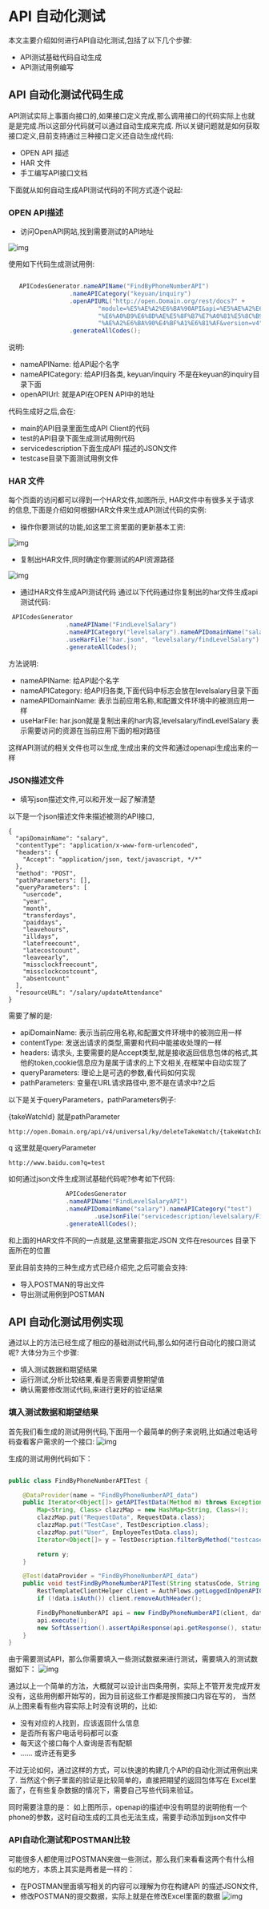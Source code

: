 # API 自动化测试
本文主要介绍如何进行API自动化测试,包括了以下几个步骤:

- API测试基础代码自动生成
- API测试用例编写

## API 自动化测试代码生成

API测试实际上事面向接口的,如果接口定义完成,那么调用接口的代码实际上也就是是完成.所以这部分代码就可以通过自动生成来完成.
所以关键问题就是如何获取接口定义,目前支持通过三种接口定义还自动生成代码:

- OPEN API 描述
- HAR 文件
- 手工编写API接口文档

下面就从如何自动生成API测试代码的不同方式逐个说起:

### OPEN API描述

- 访问OpenAPI网站,找到需要测试的API地址

![img](../pics/openapi.jpg)

使用如下代码生成测试用例:

```java

   APICodesGenerator.nameAPIName("FindByPhoneNumberAPI")
                 .nameAPICategory("keyuan/inquiry")
                 .openAPIURL("http://open.Domain.org/rest/docs?" +
                         "module=%E5%AE%A2%E6%BA%90API&api=%E5%AE%A2%E6%BA%90-" +
                         "%E6%A0%B9%E6%8D%AE%E5%8F%B7%E7%A0%81%E5%8C%B9%E9%85%8D%E5" +
                         "%AE%A2%E6%BA%90%E4%BF%A1%E6%81%AF&version=v4")
                 .generateAllCodes();

```

说明:

* nameAPIName: 给API起个名字
* nameAPICategory: 给API归各类, keyuan/inquiry 不是在keyuan的inquiry目录下面
* openAPIUrl: 就是API在OPEN API中的地址



代码生成好之后,会在:

- main的API目录里面生成API Client的代码
- test的API目录下面生成测试用例代码
- servicedescription下面生成API 描述的JSON文件
- testcase目录下面测试用例文件

### HAR 文件

每个页面的访问都可以得到一个HAR文件,如图所示, HAR文件中有很多关于请求的信息,下面是介绍如何根据HAR文件来生成API测试代码的实例:

- 操作你要测试的功能,如这里工资里面的更新基本工资:

![img](../pics/get_har_1.jpg)

- 复制出HAR文件,同时确定你要测试的API资源路径

![img](../pics/get_har_2.jpg)

- 通过HAR文件生成API测试代码
通过以下代码通过你复制出的har文件生成api测试代码:

```java
 APICodesGenerator
                .nameAPIName("FindLevelSalary")
                .nameAPICategory("levelsalary").nameAPIDomainName("salary")
                .useHarFile("har.json", "levelsalary/findLevelSalary")
                .generateAllCodes();
```
方法说明:

- nameAPIName: 给API起个名字
- nameAPICategory: 给API归各类,下面代码中标志会放在levelsalary目录下面
- nameAPIDomainName: 表示当前应用名称,和配置文件环境中的被测应用一样
- useHarFile: har.json就是复制出来的har内容,levelsalary/findLevelSalary 表示需要访问的资源在当前应用下面的相对路径

这样API测试的相关文件也可以生成,生成出来的文件和通过openapi生成出来的一样

### JSON描述文件

- 填写json描述文件,可以和开发一起了解清楚

以下是一个json描述文件来描述被测的API接口,

```
{
  "apiDomainName": "salary",
  "contentType": "application/x-www-form-urlencoded",
  "headers": {
    "Accept": "application/json, text/javascript, */*"
  },
  "method": "POST",
  "pathParameters": [],
  "queryParameters": [
    "usercode",
    "year",
    "month",
    "transferdays",
    "paiddays",
    "leavehours",
    "illdays",
    "latefreecount",
    "latecostcount",
    "leaveearly",
    "missclockfreecount",
    "missclockcostcount",
    "absentcount"
  ],
  "resourceURL": "/salary/updateAttendance"
}

```

需要了解的是:

- apiDomainName: 表示当前应用名称,和配置文件环境中的被测应用一样
- contentType: 发送出请求的类型,需要和代码中能接收处理的一样
- headers: 请求头, 主要需要的是Accept类型,就是接收返回信息包体的格式,其他的token,cookie信息应为是属于请求的上下文相关,在框架中自动实现了
- queryParameters: 理论上是可选的参数,看代码如何实现
- pathParameters: 变量在URL请求路径中,恩不是在请求中?之后

以下是关于queryParameters，pathParameters例子:

{takeWatchId} 就是pathParameter

```
http://open.Domain.org/api/v4/universal/ky/deleteTakeWatch/{takeWatchId}
```

q 这里就是queryParameter

```
http://www.baidu.com?q=test
```

如何通过json文件生成测试基础代码呢?参考如下代码:

```java
                APICodesGenerator
                .nameAPIName("FindLevelSalaryAPI")
                .nameAPIDomainName("salary").nameAPICategory("test")
                        .useJsonFile("servicedescription/levelsalary/FindLevelSalaryAPI.json")
                .generateAllCodes();
```
和上面的HAR文件不同的一点就是,这里需要指定JSON 文件在resources 目录下面所在的位置

至此目前支持的三种生成方式已经介绍完,之后可能会支持:

- 导入POSTMAN的导出文件
- 导出测试用例到POSTMAN

## API 自动化测试用例实现

通过以上的方法已经生成了相应的基础测试代码,那么如何进行自动化的接口测试呢? 大体分为三个步骤:

- 填入测试数据和期望结果
- 运行测试,分析比较结果,看是否需要调整期望值
- 确认需要修改测试代码,来进行更好的验证结果

### 填入测试数据和期望结果

首先我们看生成的测试用例代码,下面用一个最简单的例子来说明,比如通过电话号码查看客户需求的一个接口:
![img](../pics/openapi.jpg)

生成的测试用例代码如下：

```java

public class FindByPhoneNumberAPITest {

    @DataProvider(name = "FindByPhoneNumberAPI_data")
    public Iterator<Object[]> getAPITestData(Method m) throws Exception {
        Map<String, Class> clazzMap = new HashMap<String, Class>();
        clazzMap.put("RequestData", RequestData.class);
        clazzMap.put("TestCase", TestDescription.class);
        clazzMap.put("User", EmployeeTestData.class);
        Iterator<Object[]> y = TestDescription.filterByMethod("testcase/apis/keyuan/inquiry/FindByPhoneNumberAPI_testcase.xls", m, clazzMap);

        return y;
    }

    @Test(dataProvider = "FindByPhoneNumberAPI_data")
    public void testFindByPhoneNumberAPITest(String statusCode, String expectedBodyResult, RequestData data, TestDescription td, EmployeeTestData user) {
        RestTemplateClientHelper client = AuthFlows.getLoggedInOpenAPIClient(user.getUserCode());
        if (!data.isAuth()) client.removeAuthHeader();

        FindByPhoneNumberAPI api = new FindByPhoneNumberAPI(client, data);
        api.execute();
        new SoftAssertion().assertApiResponse(api.getResponse(), statusCode, expectedBodyResult).getFinalResult();
    }
}
```

由于需要测试API，那么你需要填入一些测试数据来进行测试，需要填入的测试数据如下：
![img](../pics/api_data_excel.jpg)

通过以上一个简单的方法，大概就可以设计出四条用例，实际上不管开发完成开发没有，这些用例都开始写的，因为目前这些工作都是按照接口内容在写的，
当然从上图来看有些内容实际上时没有说明的，比如:

- 没有对应的人找到，应该返回什么信息
- 是否所有客户电话号码都可以查
- 每天这个接口每个人查询是否有配额
- ...... 或许还有更多

不过无论如何，通过这样的方式，可以快速的构建几个API的自动化测试用例出来了. 当然这个例子里面的验证是比较简单的，直接把期望的返回包体写在
Excel里面了，在有些复杂数据的情况下，需要自己写些代码来验证。

同时需要注意的是： 如上图所示，openapi的描述中没有明显的说明他有一个phone的参数，这时自动生成的工具也无法生成，需要手动添加到json文件中

### API自动化测试和POSTMAN比较

可能很多人都使用过POSTMAN来做一些测试，那么我们来看看这两个有什么相似的地方，本质上其实是两者是一样的：

- 在POSTMAN里面填写相关的内容可以理解为你在构建API 的描述JSON文件,
- 修改POSTMAN的提交数据，实际上就是在修改Excel里面的数据
![img](../pics/postman.jpg)
